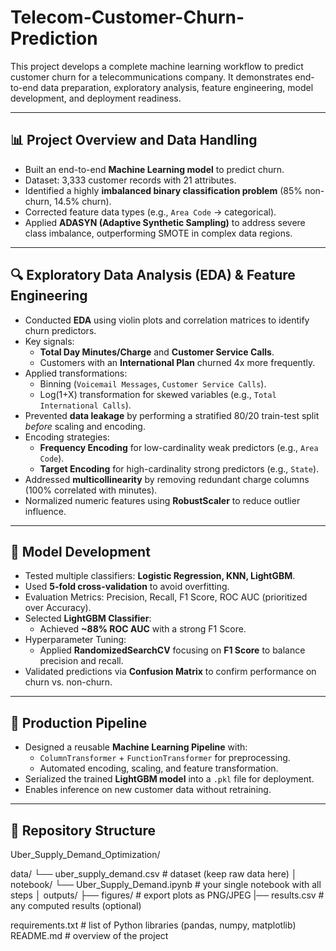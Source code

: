 # Telecom-Customer-Churn-Prediction

This project develops a complete machine learning workflow to predict customer churn for a telecommunications company. It demonstrates end-to-end data preparation, exploratory analysis, feature engineering, model development, and deployment readiness.

---

## 📊 Project Overview and Data Handling
- Built an end-to-end **Machine Learning model** to predict churn.  
- Dataset: 3,333 customer records with 21 attributes.  
- Identified a highly **imbalanced binary classification problem** (85% non-churn, 14.5% churn).  
- Corrected feature data types (e.g., `Area Code` → categorical).  
- Applied **ADASYN (Adaptive Synthetic Sampling)** to address severe class imbalance, outperforming SMOTE in complex data regions.  

---

## 🔍 Exploratory Data Analysis (EDA) & Feature Engineering
- Conducted **EDA** using violin plots and correlation matrices to identify churn predictors.  
- Key signals:  
  - **Total Day Minutes/Charge** and **Customer Service Calls**.  
  - Customers with an **International Plan** churned 4x more frequently.  
- Applied transformations:  
  - Binning (`Voicemail Messages`, `Customer Service Calls`).  
  - Log(1+X) transformation for skewed variables (e.g., `Total International Calls`).  
- Prevented **data leakage** by performing a stratified 80/20 train-test split *before* scaling and encoding.  
- Encoding strategies:  
  - **Frequency Encoding** for low-cardinality weak predictors (e.g., `Area Code`).  
  - **Target Encoding** for high-cardinality strong predictors (e.g., `State`).  
- Addressed **multicollinearity** by removing redundant charge columns (100% correlated with minutes).  
- Normalized numeric features using **RobustScaler** to reduce outlier influence.  

---

## 🤖 Model Development
- Tested multiple classifiers: **Logistic Regression, KNN, LightGBM**.  
- Used **5-fold cross-validation** to avoid overfitting.  
- Evaluation Metrics: Precision, Recall, F1 Score, ROC AUC (prioritized over Accuracy).  
- Selected **LightGBM Classifier**:  
  - Achieved **~88% ROC AUC** with a strong F1 Score.  
- Hyperparameter Tuning:  
  - Applied **RandomizedSearchCV** focusing on **F1 Score** to balance precision and recall.  
- Validated predictions via **Confusion Matrix** to confirm performance on churn vs. non-churn.  

---

## 🚀 Production Pipeline
- Designed a reusable **Machine Learning Pipeline** with:  
  - `ColumnTransformer` + `FunctionTransformer` for preprocessing.  
  - Automated encoding, scaling, and feature transformation.  
- Serialized the trained **LightGBM model** into a `.pkl` file for deployment.  
- Enables inference on new customer data without retraining.  

---

## 📂 Repository Structure

Uber_Supply_Demand_Optimization/

data/ └── uber_supply_demand.csv        # dataset (keep raw data here)
│
notebook/ └── Uber_Supply_Demand.ipynb      # your single notebook with all steps
│
outputs/ ├── figures/                      # export plots as PNG/JPEG
         |── results.csv                   # any computed results (optional)

requirements.txt                  # list of Python libraries (pandas, numpy, matplotlib)
README.md                         # overview of the project

